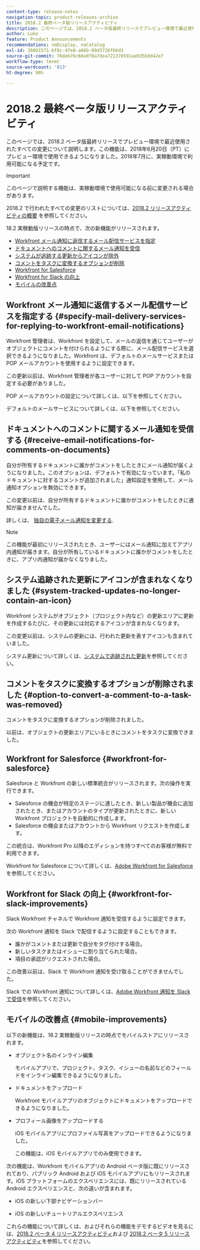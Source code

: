 ```yaml
---
content-type: release-notes
navigation-topic: product-releases-archive
title: 2018.2 最終ベータ版リリースアクティビティ
description: このページでは、2018.2 ベータ版最終リリースでプレビュー環境で最近使用されたすべての変更について説明します。この機能は、2018年6月20日（PT）にプレビュー環境で使用できるようになりました。2018年7月に、実稼動環境で利用可能になる予定です。
author: Luke
feature: Product Announcements
recommendations: noDisplay, noCatalog
exl-id: 36001571-bf8c-4fe8-a66b-09d3726f66d3
source-git-commit: 76deb76c66e8f8a7dea721378591ae035b8d42e7
workflow-type: tm+mt
source-wordcount: '813'
ht-degree: 98%

---
```


# 2018.2 最終ベータ版リリースアクティビティ

このページでは、2018.2 ベータ版最終リリースでプレビュー環境で最近使用されたすべての変更について説明します。この機能は、2018年6月20日（PT）にプレビュー環境で使用できるようになりました。2018年7月に、実稼動環境で利用可能になる予定です。

>[!IMPORTANT]
>
>このページで説明する機能は、実稼動環境で使用可能になる前に変更される場合があります。

2018.2 で行われたすべての変更のリストについては、[2018.2 リリースアクティビティの概要](../../../../product-announcements/product-releases/quarterly-release-archive/2018.2-release-activity/2018.2-release-activity-overview.md) を参照してください。

18.2 実稼動版リリースの時点で、次の新機能がリリースされます。

* [Workfront メール通知に返信するメール配信サービスを指定](#specify-mail-delivery-services-for-replying-to-workfront-email-notifications)
* [ドキュメントへのコメントに関するメール通知を受信](#receive-email-notifications-for-comments-on-documents)
* [システムが追跡する更新からアイコンが除外](#system-tracked-updates-no-longer-contain-an-icon)
* [コメントをタスクに変換するオプションが削除](#option-to-convert-a-comment-to-a-task-was-removed)
* [Workfront for Salesforce](#workfront-for-salesforce)
* [Workfront for Slack の向上](#workfront-for-slack-improvements)
* [モバイルの改善点](#mobile-improvements)

## Workfront メール通知に返信するメール配信サービスを指定する {#specify-mail-delivery-services-for-replying-to-workfront-email-notifications}

Workfront 管理者は、Workfront を設定して、メールの返信を通じてユーザーがオブジェクトにコメントを付けられるようにする際に、メール配信サービスを選択できるようになりました。Workfront は、デフォルトのメールサービスまたは POP メールアカウントを使用するように設定できます。

この更新以前は、Workfront 管理者が各ユーザーに対して POP アカウントを設定する必要がありました。 

POP メールアカウントの設定について詳しくは、以下を参照してください。

デフォルトのメールサービスについて詳しくは、以下を参照してください。

## ドキュメントへのコメントに関するメール通知を受信する {#receive-email-notifications-for-comments-on-documents}

自分が所有するドキュメントに誰かがコメントをしたときにメール通知が届くようになりました。このオプションは、デフォルトで有効になっています。「私のドキュメントに対するコメントが追加されました」通知設定を使用して、メール通知オプションを無効にできます。

この変更以前は、自分が所有するドキュメントに誰かがコメントをしたときに通知が届きませんでした。 

詳しくは、 [独自の電子メール通知を変更する](../../../../workfront-basics/using-notifications/activate-or-deactivate-your-own-event-notifications.md).

>[!NOTE]
>
この機能が最初にリリースされたとき、ユーザーにはメール通知に加えてアプリ内通知が届きます。自分が所有しているドキュメントに誰かがコメントをしたときに、アプリ内通知が届かなくなりました。 

## システム追跡された更新にアイコンが含まれなくなりました {#system-tracked-updates-no-longer-contain-an-icon}

Workfront システムがオブジェクト（プロジェクト内など）の更新エリアに更新を作成するたびに、その更新には対応するアイコンが含まれなくなります。

この変更以前は、システムの更新には、行われた更新を表すアイコンも含まれていました。

システム更新について詳しくは、[システムで追跡された更新](../../../../administration-and-setup/set-up-workfront/system-tracked-update-feeds/system-tracked-update-feeds.md)を参照してください。

## コメントをタスクに変換するオプションが削除されました {#option-to-convert-a-comment-to-a-task-was-removed}

コメントをタスクに変換するオプションが削除されました。

以前は、オブジェクトの更新エリアにいるときにコメントをタスクに変換できました。

## Workfront for Salesforce {#workfront-for-salesforce}

Salesforce と Workfront の新しい標準統合がリリースされます。次の操作を実行できます。

* Salesforce の機会が特定のステージに達したとき、新しい製品が機会に追加されたとき、またはアカウントのタイプが更新されたときに、新しい Workfront プロジェクトを自動的に作成します。
* Salesforce の機会またはアカウントから Workfront リクエストを作成します。

この統合は、Workfront Pro 以降のエディションを持つすべてのお客様が無料で利用できます。

Workfront for Salesforce について詳しくは、[Adobe Workfront for Salesforce](../../../../workfront-integrations-and-apps/using-workfront-with-salesforce/workfront-for-salesforce.md) を参照してください。

## Workfront for Slack の向上 {#workfront-for-slack-improvements}

Slack Workfront チャネルで Workfront 通知を受信するように設定できます。

次の Workfront 通知を Slack で配信するように設定することもできます。

* 誰かがコメントまたは更新で自分をタグ付けする場合。
* 新しいタスクまたはイシューに割り当てられた場合。
* 項目の承認がリクエストされた場合。

この改善以前は、Slack で Workfront 通知を受け取ることができませんでした。

Slack での Workfront 通知について詳しくは、[Adobe Workfront 通知を Slack で受信](../../../../workfront-integrations-and-apps/using-workfront-with-slack/receive-workfront-notifications-in-slack.md)を参照してください。

## モバイルの改善点 {#mobile-improvements}

以下の新機能は、18.2 実稼動版リリースの時点でモバイルストアにリリースされます。

* オブジェクト名のインライン編集

  モバイルアプリで、プロジェクト、タスク、イシューの名前などのフィールドをインライン編集できるようになりました。

* ドキュメントをアップロード

  Workfront モバイルアプリのオブジェクトにドキュメントをアップロードできるようになりました。

* プロフィール画像をアップロードする

  iOS モバイルアプリにプロファイル写真をアップロードできるようになりました。

  この機能は、iOS モバイルアプリでのみ使用できます。

次の機能は、Workfront モバイルアプリの Android ベータ版に既にリリースされており、パブリック Android および iOS モバイルアプリにもリリースされます。iOS プラットフォームのエクスペリエンスには、既にリリースされている Android エクスペリエンスと、次の違いが含まれます。

* iOS の新しい下部ナビゲーションバー

* iOS の新しいチュートリアルエクスペリエンス

これらの機能について詳しくは、およびそれらの機能をデモするビデオを見るには、[2018.2 ベータ 4 リリースアクティビティ](../../../../product-announcements/product-releases/quarterly-release-archive/2018.2-release-activity/2018.2-beta-4-release-activity.md)および [2018.2 ベータ 5 リリースアクティビティ](../../../../product-announcements/product-releases/quarterly-release-archive/2018.2-release-activity/2018.2-beta-5-release-activity.md)を参照してください。
